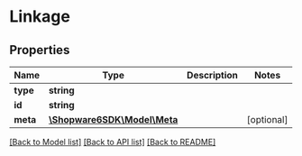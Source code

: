 # Linkage

## Properties
Name | Type | Description | Notes
------------ | ------------- | ------------- | -------------
**type** | **string** |  | 
**id** | **string** |  | 
**meta** | [**\Shopware6SDK\Model\Meta**](Meta.md) |  | [optional] 

[[Back to Model list]](../../README.md#documentation-for-models) [[Back to API list]](../../README.md#documentation-for-api-endpoints) [[Back to README]](../../README.md)


